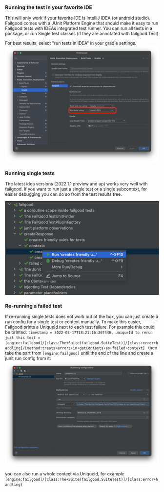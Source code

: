 ### Running the test in your favorite IDE

This will only work if your favorite IDE is IntelliJ IDEA (or android studio).
Failgood comes with a JUnit Platform Engine that should make it easy to run Failgood tests with IDEAs integrated test
runner. You can run all tests in a package, or run Single test classes (if they are annotated with failgood.Test)

For best results, select "run tests in IDEA" in your gradle settings.
![idea gradle settings.png](images/idea%20gradle%20settings.png)

### Running single tests

The latest idea versions (2022.1.1 preview and up) works very well with failgood. If you want to run just a single test
or a single subcontext, for easier debugging you can do so from the test results tree.

![rerun single test.png](images/rerun%20single%20test%20in%20idea.png)

### Re-running a failed test

If re-running single tests does not work out of the box, you can just create a run config for a single test or context manually.
To make this easier,  Failgood prints a UniqueId next to each test failure.
For example this could be printed: `timestamp = 2022-02-17T18:21:16.367446, uniqueId to rerun just this test = [engine:failgood]/[class:The+Suite(failgood.SuiteTest)]/[class:error+handling]/[method:treats+errors+in+getContexts+as+failed+context]
`
then take the part from `[engine:failgood]` until the end of the line and create a junit run config from it:
![run-config.png](images/run-config.png)

you can also run a whole context via UniqueId, for example `[engine:failgood]/[class:The+Suite(failgood.SuiteTest)]/[class:error+handling]`
